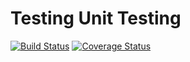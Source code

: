 # Testing Unit Testing

[![Build Status](https://travis-ci.org/159356-1702-Extramural/node-testing-demo.svg?branch=master)](https://travis-ci.org/159356-1702-Extramural/node-testing-demo) [![Coverage Status](https://coveralls.io/repos/github/159356-1702-Extramural/node-testing-demo/badge.svg?branch=master)](https://coveralls.io/github/159356-1702-Extramural/node-testing-demo?branch=master)